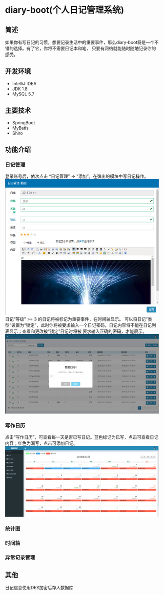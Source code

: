 # diary-boot(个人日记管理系统)
## 简述
如果你有写日记的习惯，想要记录生活中的重要事件，那么diary-boot将是一个不错的选择。有了它，你将不需要日记本和笔，
只要有网络就能随时随地记录你的感受。
## 开发环境
* IntelliJ IDEA
* JDK 1.8
* MySQL 5.7
## 主要技术
* SpringBoot
* MyBatis
* Shiro
## 功能介绍
### 日记管理
登录账号后，依次点击 “日记管理” -> “添加”。在弹出的模块中写日记操作。
![image](https://github.com/1332508387/diary-boot/blob/master/src/main/resources/upload/2018-03-14_142046.png)
日记“等级” >= 3 的日记将被标记为重要事件，在时间轴显示。
可以将日记“类型”设置为“锁定”，此时你将被要求输入一个日记密码，日记内容将不能在日记列表显示；查看和更改被“锁定”日记时将被
要求输入正确的密码，才能展示。
![image](https://github.com/1332508387/diary-boot/blob/master/src/main/resources/upload/2018-03-14_142319.png)
### 写作日历
点击“写作日历”，可查看每一天是否已写日记。蓝色标记为已写，点击可查看日记内容；红色为漏写，点击可添加日记。
![image](https://github.com/1332508387/diary-boot/blob/master/src/main/resources/upload/2018-03-14_142734.png)
### 统计图
### 时间轴
### 异常记录管理
## 其他
日记信息使用DES加密后存入数据库

